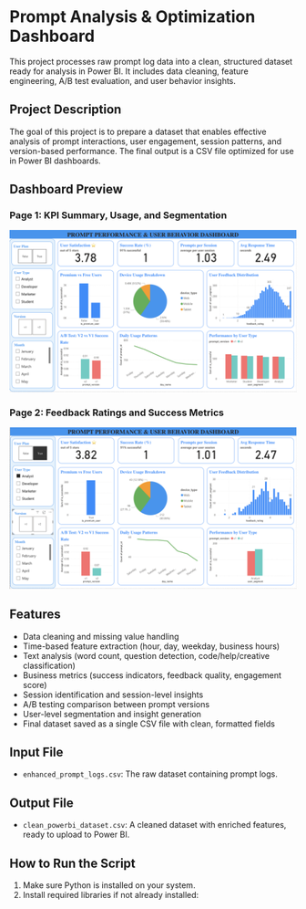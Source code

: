 # Prompt Analysis & Optimization Dashboard

This project processes raw prompt log data into a clean, structured dataset ready for analysis in Power BI. It includes data cleaning, feature engineering, A/B test evaluation, and user behavior insights.

## Project Description

The goal of this project is to prepare a dataset that enables effective analysis of prompt interactions, user engagement, session patterns, and version-based performance. The final output is a CSV file optimized for use in Power BI dashboards.

## Dashboard Preview

### Page 1: KPI Summary, Usage, and Segmentation

![Dashboard Page 1](1.png)

### Page 2: Feedback Ratings and Success Metrics

![Dashboard Page 2](2.png)

## Features

- Data cleaning and missing value handling
- Time-based feature extraction (hour, day, weekday, business hours)
- Text analysis (word count, question detection, code/help/creative classification)
- Business metrics (success indicators, feedback quality, engagement score)
- Session identification and session-level insights
- A/B testing comparison between prompt versions
- User-level segmentation and insight generation
- Final dataset saved as a single CSV file with clean, formatted fields

## Input File

- `enhanced_prompt_logs.csv`: The raw dataset containing prompt logs.

## Output File

- `clean_powerbi_dataset.csv`: A cleaned dataset with enriched features, ready to upload to Power BI.

## How to Run the Script

1. Make sure Python is installed on your system.
2. Install required libraries if not already installed:
